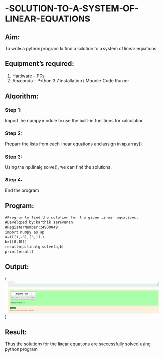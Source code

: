 # -SOLUTION-TO-A-SYSTEM-OF-LINEAR-EQUATIONS
## Aim:
To write a python program to find a solution to a system of linear equations.
## Equipment’s required:
1. 	Hardware – PCs
2. 	Anaconda – Python 3.7 Installation / Moodle-Code Runner
## Algorithm:
### Step 1: 
Import the numpy module to use the built-in functions for calculation
### Step 2: 
Prepare the lists from each linear equations and assign in np.array()
### Step 3: 
Using the np.linalg.solve(), we can find the solutions.
### Step 4: 
End the program
## Program:
    #Program to find the solution for the given linear equations.
    #Developed by:karthik saravanan 
    #RegisterNumber:24900049
    import numpy as np
    a=([[1,-3],[3,1]])
    b=([0,10])
    result=np.linalg.solve(a,b)
    print(result)

## Output:
(![Result pic](<Screenshot 2024-11-22 113534.png>))
## Result: 
Thus the solutions for the linear equations are successfully solved using python program

